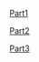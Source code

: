 <a href='https://datalemur.com/questions/top-profitable-drugs'> Part1 </a>

<a href='https://datalemur.com/questions/non-profitable-drugs'> Part2 </a>

<a href='https://datalemur.com/questions/total-drugs-sales'> Part3 </a>
